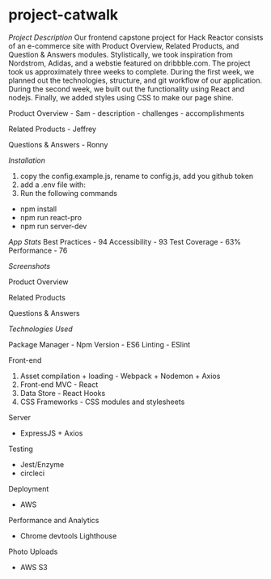 # project-catwalk

*Project Description*
  Our frontend capstone project for Hack Reactor consists of an e-commerce site with Product Overview, Related Products, and Question & Answers modules. Stylistically, we took inspiration from Nordstrom, Adidas, and a webstie featured on dribbble.com. The project took us approximately three weeks to complete. During the first week, we planned out the technologies, structure, and git workflow of our application. During the second week, we built out the functionality using React and nodejs. Finally, we added styles using CSS to make our page shine.
  
  Product Overview - Sam 
    - description
    - challenges
    - accomplishments


  Related Products - Jeffrey
  
  
  Questions & Answers - Ronny


*Installation*
1. copy the config.example.js, rename to config.js, add you github token
2. add a .env file with: 
4. Run the following commands
  - npm install
  - npm run react-pro
  - npm run server-dev

*App Stats*
Best Practices - 94
Accessibility - 93
Test Coverage - 63%
Performance - 76

*Screenshots*

Product Overview

Related Products

Questions & Answers


*Technologies Used*

Package Manager - Npm
Version - ES6
Linting - ESlint

Front-end
1. Asset compilation + loading - Webpack + Nodemon + Axios
2. Front-end MVC - React
3. Data Store - React Hooks
4. CSS Frameworks - CSS modules and stylesheets

Server
- ExpressJS + Axios

Testing
 - Jest/Enzyme
 - circleci

Deployment 
 - AWS

Performance and Analytics 
- Chrome devtools Lighthouse

Photo Uploads  
- AWS S3
